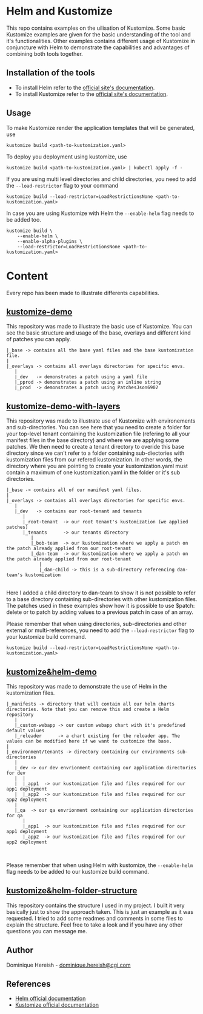 # Helm and Kustomize

This repo contains examples on the uilisation of Kustomize. Some basic Kustomize examples are given for the basic understanding of the tool and it's functionalities. Other examples contains different usage of Kustomize in conjuncture with Helm to demonstrate the capabilities and advantages of combining both tools together.

## Installation of the tools

* To install Helm refer to the [official site's documentation](https://helm.sh/docs/intro/install/).
* To install Kustomize refer to the [official site's documentation](https://kubectl.docs.kubernetes.io/installation/kustomize/).

## Usage

To make Kustomize render the application templates that will be generated, use
```
kustomize build <path-to-kustomization.yaml>
```

To deploy you deployment using kustomize, use
```
kustomize build <path-to-kustomization.yaml> | kubectl apply -f -
```

If you are using multi level directories and child directories, you need to add the ```--load-restrictor``` flag to your command

```
kustomize build --load-restrictor=LoadRestrictionsNone <path-to-kustomization.yaml>
```

In case you are using Kustomize with Helm the ```--enable-helm``` flag needs to be added too.

```
kustomize build \
    --enable-helm \
    --enable-alpha-plugins \
    --load-restrictor=LoadRestrictionsNone <path-to-kustomization.yaml>
```

# Content

Every repo has been made to illustrate differents capabilities.

## [kustomize-demo](./kustomize-demo/)

This repository was made to illustrate the basic use of Kustomize. You can see the basic structure and usage of the base, overlays and different kind of patches you can apply.</br>

```
|_base -> contains all the base yaml files and the base kustomization file.
|
|_overlays -> contains all overlays directories for specific envs.
   |
   |_dev   -> demonstrates a patch using a yaml file
   |_pprod -> demonstrates a patch using an inline string
   |_prod  -> demonstrates a patch using PatchesJson6902
```

## [kustomize-demo-with-layers](./kustomize-demo-with-layers/)
This repository was made to illustrate use of Kustomize with environements and sub-directories. You can see here that you need to create a folder for your top-level tenant containing the kustomization file (refering to all your manifest files in the base directory) and where we are applying some patches. We then need to create a tenant directory to overide this base directory since we can't refer to a folder containing sub-diectories with kustomization files from our refered kustomization. In other words, the directory where you are pointing to create your kustomization.yaml must contain a maximum of one kustomization.yaml in the folder or it's sub directories.<br>

```
|_base -> contains all of our manifest yaml files.
|
|_overlays -> contains all overlays directories for specific envs.
   |
   |_dev   -> contains our root-tenant and tenants
      |
      |_root-tenant  -> our root tenant's kustomization (we applied patches)
      |_tenants      -> our tenants directory 
         |
         |_bob-team  -> our kustomization where we apply a patch on the patch already applied from our root-tenant
         |_dan-team  -> our kustomization where we apply a patch on the patch already applied from our root-tenant
            |
            |_dan-child -> this is a sub-directory referencing dan-team's kustomization 
```

<br>
Here I added a child directory to dan-team to show it is not possible to refer to a base directory containing sub-directories with other kustomization files.<br>
The patches used in these examples show how it is possible to use $patch: delete or to patch by adding values to a previous patch in case of an array.<br>

Please remember that when using directories, sub-directories and other external or multi-references, you need to add the ```--load-restrictor``` flag to your kustomize build command.

```
kustomize build --load-restrictor=LoadRestrictionsNone <path-to-kustomization.yaml>
```

## [kustomize&helm-demo](./kustomize&helm-demo/)

This repository was made to demonstrate the use of Helm in the kustomization files.

```
|_manifests -> directory that will contain all our helm charts directories. Note that you can remove this and create a Helm repository
   |
   |_custom-webapp -> our custom webapp chart with it's predefined default values
   |_releader      -> a chart existing for the reloader app. The values can be modified here if we want to customize the base.
|
|_environment/tenants -> directory containing our environments sub-directories
   |
   |_dev -> our dev envrionment containing our application directories for dev
   |  |
   |  |_app1  -> our kustomization file and files required for our app1 deployment
   |  |_app2  -> our kustomization file and files required for our app2 deployment
   |
   |_qa  -> our qa envrionment containing our application directories for qa
      |
      |_app1  -> our kustomization file and files required for our app1 deployment
      |_app2  -> our kustomization file and files required for our app2 deployment
```

<br>

Please remember that when using Helm with kustomize, the ```--enable-helm``` flag needs to be added to our kustomize build command.

## [kustomize&helm-folder-structure](./kustomize&helm-folder-structure/)

This repository contains the structure I used in my project. I built it very basically just to show the approach taken. This is just an example as it was requested. I tried to add some readmes and comments in some files to explain the structure.  Feel free to take a look and if you have any other questions you can message me.

## Author

Dominique Hereish - dominique.hereish@cgi.com

## References

* [Helm official documentation](https://helm.sh/docs/)
* [Kustomize official documentation](https://kustomize.io/)

